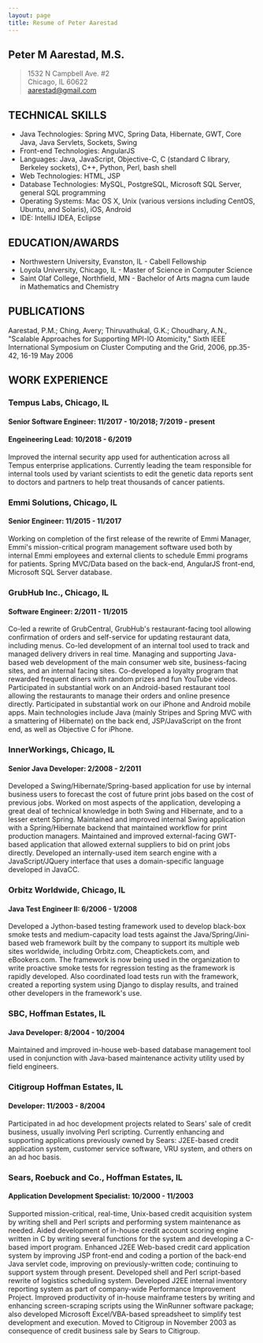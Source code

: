 ```yaml
---
layout: page
title: Resume of Peter Aarestad
---
```


## Peter M Aarestad, M.S.
> 1532 N Campbell Ave. #2  
> Chicago, IL 60622  
> aarestad@gmail.com

## TECHNICAL SKILLS

* Java Technologies: Spring MVC, Spring Data, Hibernate, GWT, Core Java, Java Servlets, Sockets, Swing
* Front-end Technologies: AngularJS
* Languages: Java, JavaScript, Objective-C, C (standard C library, Berkeley sockets), C++, Python, Perl, bash shell
* Web Technologies: HTML, JSP
* Database Technologies: MySQL, PostgreSQL, Microsoft SQL Server, general SQL programming
* Operating Systems: Mac OS X, Unix (various versions including CentOS, Ubuntu, and Solaris), iOS, Android
* IDE: IntelliJ IDEA, Eclipse

## EDUCATION/AWARDS

* Northwestern University, Evanston, IL - Cabell Fellowship
* Loyola University, Chicago, IL - Master of Science in Computer Science
* Saint Olaf College, Northfield, MN - Bachelor of Arts magna cum laude in Mathematics and Chemistry

## PUBLICATIONS

Aarestad, P.M.; Ching, Avery; Thiruvathukal, G.K.; Choudhary, A.N.,
"Scalable Approaches for Supporting MPI-IO Atomicity," Sixth IEEE International Symposium
on Cluster Computing and the Grid, 2006, pp.35-42, 16-19 May 2006

## WORK EXPERIENCE

### Tempus Labs, Chicago, IL
#### Senior Software Engineer: 11/2017 - 10/2018; 7/2019 - present
#### Engeineering Lead: 10/2018 - 6/2019

Improved the internal security app used for authentication across all Tempus
enterprise applications. Currently leading the team responsible for internal
tools used by variant scientists to edit the genetic data reports sent to
doctors and partners to help treat thousands of cancer patients.

### Emmi Solutions, Chicago, IL
#### Senior Engineer: 11/2015 - 11/2017

Working on completion of the first release of the rewrite of Emmi Manager, Emmi's mission-critical program management software used both by internal Emmi employees and external clients to schedule Emmi programs for patients. Spring MVC/Data based on the back-end, AngularJS front-end, Microsoft SQL Server database.

### GrubHub Inc.,  Chicago, IL
#### Software Engineer: 2/2011 - 11/2015

Co-led a rewrite of GrubCentral, GrubHub's restaurant-facing tool allowing confirmation of orders and self-service for updating restaurant data, including menus. Co-led development of an internal tool used to track and managed delivery drivers in real time. Managing and supporting Java-based web development of the main consumer web site, business-facing sites, and an internal facing sites. Co-developed a loyalty program that rewarded frequent diners with random prizes and fun YouTube videos. Participated in substantial work on an Android-based restaurant tool allowing the restaurants to manage their orders and online presence directly. Participated in substantial work on our iPhone and Android mobile apps. Main technologies include Java (mainly Stripes and Spring MVC with a smattering of Hibernate) on the back end, JSP/JavaScript on the front end, as well as Objective C for iPhone.

### InnerWorkings, Chicago, IL
#### Senior Java Developer: 2/2008 - 2/2011

Developed a Swing/Hibernate/Spring-based application for use by internal business users to forecast the cost of future print jobs based on the cost of previous jobs. Worked on most aspects of the application, developing a great deal of technical knowledge in both Swing and Hibernate, and to a lesser extent Spring. Maintained and improved internal Swing application with a Spring/Hibernate backend that maintained workflow for print production managers. Maintained and improved external-facing GWT-based application that allowed external suppliers to bid on print jobs directly. Developed an internally-used item search engine with a JavaScript/JQuery interface that uses a domain-specific language developed in JavaCC.

### Orbitz Worldwide, Chicago, IL
#### Java Test Engineer II: 6/2006 - 1/2008

Developed a Jython-based testing framework used to develop black-box smoke tests and medium-capacity load tests against the Java/Spring/Jini-based web framework built by the company to support its multiple web sites worldwide, including Orbitz.com, Cheaptickets.com, and eBookers.com. The framework is now being used in the organization to write proactive smoke tests for regression testing as the framework is rapidly developed. Also coordinated load tests run with the framework, created a reporting system using Django to display results, and trained other developers in the framework's use.

### SBC, Hoffman Estates, IL
#### Java Developer: 8/2004 - 10/2004

Maintained and improved in-house web-based database management tool used in conjunction with Java-based maintenance activity utility used by field engineers.

### Citigroup Hoffman Estates, IL
#### Developer: 11/2003 - 8/2004

Participated in ad hoc development projects related to Sears' sale of credit business, usually involving Perl scripting. Currently enhancing and supporting applications previously owned by Sears: J2EE-based credit application system, customer service software, VRU system, and others on an ad hoc basis.


### Sears, Roebuck and Co., Hoffman Estates, IL
#### Application Development Specialist: 10/2000 - 11/2003

Supported mission-critical, real-time, Unix-based credit acquisition system by writing shell and Perl scripts and performing system maintenance as needed. Aided development of in-house credit account scoring engine written in C by writing several functions for the system and developing a C-based import program. Enhanced J2EE Web-based credit card application system by improving JSP front-end and coding a portion of the back-end Java servlet code, improving on previously-written code; continuing to support system through present. Developed shell and Perl script-based rewrite of logistics scheduling system. Developed J2EE internal inventory reporting system as part of company-wide Performance Improvement Project. Improved productivity of in-house mainframe testers by writing and enhancing screen-scraping scripts using the WinRunner software package; also developed Microsoft Excel/VBA-based spreadsheet to simplify test development and execution. Moved to Citigroup in November 2003 as consequence of credit business sale by Sears to Citigroup.
